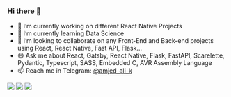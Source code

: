 ### Hi there 👋

- 🔭 I’m currently working on different React Native Projects
- 🌱 I’m currently learning Data Science
- 👯 I’m looking to collaborate on any Front-End and Back-end projects using React, React Native, Fast API, Flask...
- 😄 Ask me about React, Gatsby, React Native, Flask, FastAPI, Scarelette, Pydantic, Typescript, SASS, Embedded C, AVR Assembly Language
- 📫 Reach me in Telegram: [@amjed_ali_k](https://t.me/amjed_ali_k/)

<!--
**amjed-ali-k/amjed-ali-k** is a ✨ _special_ ✨ repository because its `README.md` (this file) appears on your GitHub profile.

Here are some ideas to get you started:

- 🔭 I’m currently working on ...
- 🌱 I’m currently learning ...
- 👯 I’m looking to collaborate on ...
- 🤔 I’m looking for help with ...
- 💬 Ask me about ...
- 📫 How to reach me: ...
- 😄 Pronouns: ...
- ⚡ Fun fact: ...
-->
![](https://github-profile-summary-cards.vercel.app/api/cards/most-commit-language?username=amjed-ali-k&theme=dracula)
![](https://github-profile-summary-cards.vercel.app/api/cards/stats?username=amjed-ali-k&theme=dracula)
![](https://github-profile-summary-cards.vercel.app/api/cards/profile-details?username=amjed-ali-k&theme=dracula)
